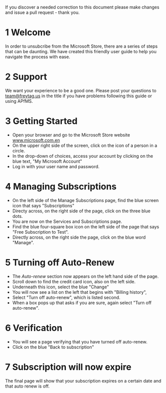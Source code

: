

If you discover a needed correction to this document please make changes and issue a pull request - thank you.

# 1 Welcome 
In order to unsubcribe from the Microsoft Store, there are a series of steps that can be daunting. We have created this friendly user guide to help you navigate the process with ease. 

# 2 Support
We want your experience to be a good one.  Please post your questions to team@freytag.us in the title if you have problems following this guide or using APfMS.  

# 3 Getting Started
- Open your browser and go to the Microsoft Store website www.microsoft.com.en 
- On the upper right side of the screen, click on the icon of a person in a circle.
- In the drop-down of choices, access your account by clicking on the blue text, "My Microsoft Account"
- Log in with your user name and password.
  
# 4 Managing Subscriptions
- On the left side of the Manage Subscriptions page, find the blue screen icon that says "Subscriptions"
- Directy across, on the right side of the page, click on the three blue dots.
- You are now on the Services and Subscriptions page.
- Find the blue four-square box icon on the left side of the page that says "Free Subscription to Test".
- Directly across, on the right side the page, click on the blue word "Manage".
  
# 5 Turning off Auto-Renew
- The *Auto-renew* section now appears on the left hand side of the page. 
- Scroll down to find the credit card icon, also on the left side.
- Underneath this icon, select the blue "Change"
- You will now see a list on the left that begins with "Billing history",
- Select "Turn off auto-renew", which is listed second.
- When a box pops up that asks if you are sure, again select "Turn off auto-renew".
  
# 6 Verification
- You will see a page verifying that you have turned off auto-renew.
- Click on the blue "Back to subscription"
  
# 7 Subscription will now expire 
The final page will show that your subscription expires on a certain date and that auto renew is off. 
